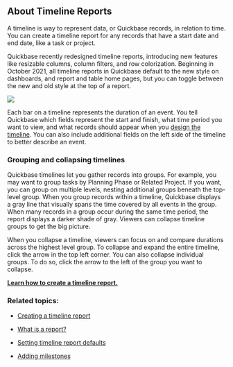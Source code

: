 ## About Timeline Reports

A timeline is way to represent data, or Quickbase records, in relation to time. You can create a timeline report for any records that have a start date and end date, like a task or project.

Quickbase recently redesigned timeline reports, introducing new features like resizable columns, column filters, and row colorization. Beginning in October 2021, all timeline reports in Quickbase default to the new style on dashboards, and report and table home pages, but you can toggle between the new and old style at the top of a report.

![](https://helpv2.quickbase.com/hc/article_attachments/4572858619028/timeline_report_resize.png)

Each bar on a timeline represents the duration of an event. You tell Quickbase which fields represent the start and finish, what time period you want to view, and what records should appear when you [design the timeline](https://helpv2.quickbase.com/hc/en-us/articles/4570361669268-Create-a-Timeline-). You can also include additional fields on the left side of the timeline to better describe an event.

### Grouping and collapsing timelines

Quickbase timelines let you gather records into groups. For example, you may want to group tasks by Planning Phase or Related Project. If you want, you can group on multiple levels, nesting additional groups beneath the top-level group. When you group records within a timeline, Quickbase displays a gray line that visually spans the time covered by all events in the group. When many records in a group occur during the same time period, the report displays a darker shade of gray. Viewers can collapse timeline groups to get the big picture.

When you collapse a timeline, viewers can focus on and compare durations across the highest level group. To collapse and expand the entire timeline, click the arrow in the top left corner. You can also collapse individual groups. To do so, click the arrow to the left of the group you want to collapse. 

[**Learn how to create a timeline report.**](https://helpv2.quickbase.com/hc/en-us/articles/4570361669268-Create-a-Timeline-)

### Related topics:

-   [Creating a timeline report](https://helpv2.quickbase.com/hc/en-us/articles/4570361669268-Create-a-Timeline-)
    
-   [What is a report?](https://helpv2.quickbase.com/hc/en-us/articles/4570317429908-About-reports-and-charts-)
    
-   [Setting timeline report defaults](https://helpv2.quickbase.com/hc/en-us/articles/4570358398228-Set-Timeline-Defaults-)
    
-   [Adding milestones](https://helpv2.quickbase.com/hc/en-us/articles/4570306502548-Setting-Up-Milestones-for-a-Timeline-Report-)